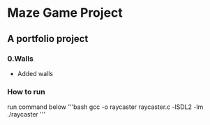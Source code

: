 # Maze Game Project
## A portfolio project

### 0.Walls
- Added walls

### How to run
run command below
'''bash
gcc -o raycaster raycaster.c -lSDL2 -lm
./raycaster
'''


